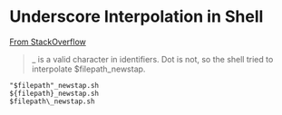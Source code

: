 # Underscore Interpolation in Shell

[From StackOverflow](https://stackoverflow.com/questions/17622106/variable-interpolation-in-shell)

> _ is a valid character in identifiers. Dot is not, so the shell tried to interpolate $filepath_newstap.

```
"$filepath"_newstap.sh
${filepath}_newstap.sh
$filepath\_newstap.sh
```